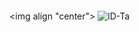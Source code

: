 

~~~~

~~~~

<img align "center">
![lD-Ta](https://www.dafont.com/forum/attach/orig/7/4/740420.png)













 ```html 
 
```
